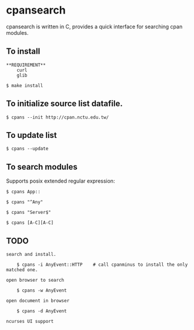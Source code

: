 
cpansearch
==========

cpansearch is written in C, provides a quick interface for searching cpan
modules.

## To install

    **REQUIREMENT**
        curl
        glib

    $ make install

## To initialize source list datafile.

    $ cpans --init http://cpan.nctu.edu.tw/

## To update list

    $ cpans --update

## To search modules

Supports posix extended regular expression:

    $ cpans App::

    $ cpans "^Any"

    $ cpans "Server$"

    $ cpans [A-C][A-C]


## TODO

    search and install.

        $ cpans -i AnyEvent::HTTP    # call cpanminus to install the only matched one.

    open browser to search

        $ cpans -w AnyEvent

    open document in browser

        $ cpans -d AnyEvent

    ncurses UI support

